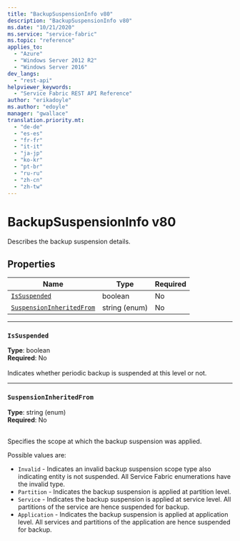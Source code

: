 ```yaml
---
title: "BackupSuspensionInfo v80"
description: "BackupSuspensionInfo v80"
ms.date: "10/21/2020"
ms.service: "service-fabric"
ms.topic: "reference"
applies_to: 
  - "Azure"
  - "Windows Server 2012 R2"
  - "Windows Server 2016"
dev_langs: 
  - "rest-api"
helpviewer_keywords: 
  - "Service Fabric REST API Reference"
author: "erikadoyle"
ms.author: "edoyle"
manager: "gwallace"
translation.priority.mt: 
  - "de-de"
  - "es-es"
  - "fr-fr"
  - "it-it"
  - "ja-jp"
  - "ko-kr"
  - "pt-br"
  - "ru-ru"
  - "zh-cn"
  - "zh-tw"
---
```

# BackupSuspensionInfo v80

Describes the backup suspension details.


## Properties
| Name | Type | Required |
| --- | --- | --- |
| [`IsSuspended`](#issuspended) | boolean | No |
| [`SuspensionInheritedFrom`](#suspensioninheritedfrom) | string (enum) | No |

____
### `IsSuspended`
__Type__: boolean <br/>
__Required__: No<br/>
<br/>
Indicates whether periodic backup is suspended at this level or not.

____
### `SuspensionInheritedFrom`
__Type__: string (enum) <br/>
__Required__: No<br/>
<br/>


Specifies the scope at which the backup suspension was applied.


Possible values are: 

  - `Invalid` - Indicates an invalid backup suspension scope type also indicating entity is not suspended. All Service Fabric enumerations have the invalid type.
  - `Partition` - Indicates the backup suspension is applied at partition level.
  - `Service` - Indicates the backup suspension is applied at service level. All partitions of the service are hence suspended for backup.
  - `Application` - Indicates the backup suspension is applied at application level. All services and partitions of the application are hence suspended for backup.


